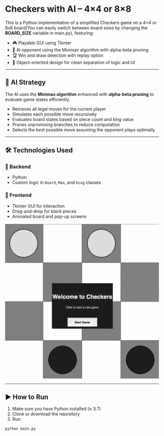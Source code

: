 # Checkers with AI – 4×4 or 8×8


This is a Python implementation of a simplified Checkers game on a 4×4 or 8x8 board(You can easily switch between board sizes by changing the **BOARD_SIZE** variable in main.py), featuring:

- 🎮 Playable GUI using Tkinter  
- 🧠 AI opponent using the Minimax algorithm with alpha-beta pruning  
- 🏆 Win and draw detection with replay option  
- 🧱 Object-oriented design for clean separation of logic and UI  

---

## 🧠 AI Strategy

The AI uses the **Minimax algorithm** enhanced with **alpha-beta pruning** to evaluate game states efficiently:

- Retrieves all legal moves for the current player
- Simulates each possible move recursively
- Evaluates board states based on piece count and king value
- Prunes unpromising branches to reduce computation
- Selects the best possible move assuming the opponent plays optimally

---

## 🛠️ Technologies Used

### 💾 Backend
- Python
- Custom logic in `Board`, `Man`, and `King` classes

### 🎨 Frontend
- Tkinter GUI for interaction
- Drag-and-drop for black pieces
- Animated board and pop-up screens
  
![Game Screenshot](checkers.png)

---

## ▶️ How to Run

1. Make sure you have Python installed (≥ 3.7)
2. Clone or download the repository
3. Run:

```bash
python main.py
